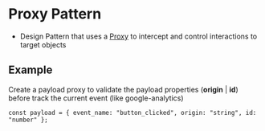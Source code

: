 # Proxy Pattern

- Design Pattern that uses a [Proxy](https://developer.mozilla.org/en-US/docs/Web/JavaScript/Reference/Global_Objects/Proxy) to intercept and control interactions to target objects

## Example

Create a payload proxy to validate the payload properties (**origin** | **id**) before track the current event (like google-analytics)

``
const payload = { event_name: "button_clicked", origin: "string", id: "number" };
``